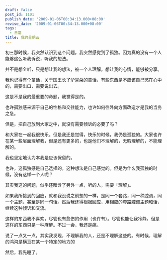 ```yaml
---
draft: false
post_id: 1101
publish_date: '2009-01-06T00:34:13.000+08:00'
revise_date: '2009-01-06T00:34:13.000+08:00'
tags:
  - 日常
title: 我的星期五
---
```


初三那时候，我突然认识到这个问题。我突然感觉到了孤独。因为真的没有一个人能够这么听我诉说，听我的想法。

并不是想全听，只是想让我的想法，被一个人理解。想让我的心情，能够被分享。

我也记得有个童话，关于国王长了驴耳朵的童话，有些东西是不应该自己憋在心中的，需要出口，需要说出去。

这是不是我的最重要的命题，我觉得是的。

也许孤独感来源于自己的性格和交往能力，也许如何往外向方面改造才是我的当务之急。

但是，把自己放到大家之中，就没有需要倾诉的必要了吗？

和大家在一起我很快乐。但是我还是觉得，快乐的时候，我仍是孤独的。大家也许在某一些层面理解我，但是还有更多的，也是他们不理解的，无暇理解的，不能理解的。

我也坚定地认为本我是应该保留的。

也许，这孤独感是自己选择的，这种想法是自己感觉的。但是为什么我孤独的时候，没有这样一个人呢？

其实我这的问题，似乎还暗含了另外一点，听的人，需要「理解」。

如果我所接到的回应，就和我没说之前想的一样，是同一个套路，同一种腔调，同一个主题，甚至是同一句话。然后我还得根据回应，用相应的套路腔调主题和话，继续这种倾诉和交流。

这样的东西我不喜欢，尽管也有愈伤的作用（也许有）。尽管也能让我冷静。但是这样的东西只是一种麻醉。不过一会，我还是痛。

说了一点又一点，其实我发现，不理解我的人，还是不理解这些的。有时候，理解的鸿沟是横亘在某一个特定的地方的

然后，我先睡了。
